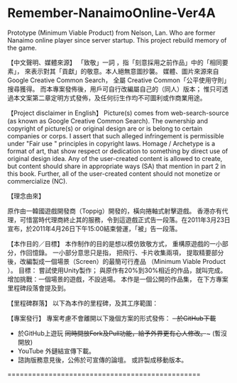 # Remember-NanaimoOnline-Ver4A 


Prototype (Minimum Viable Product) from Nelson, Lan. Who are former Nanaimo online player since server startup. This project rebuild memory of the game.

【中文聲明、媒體來源】 「致敬」一詞 ，指「刻意採用之前作品」中的「相同要素」， 來表示對其「貢獻」的敬意。本人絕無意圖抄襲。 媒體、圖片來源來自Google Creative Common Search， 全屬 Creative Common「公平使用守則」搜尋獲得。 而本專案發佈後，用戶可自行改編屬自己的（同人）版本； 惟只可透過本文案第二章定明方式發佈，及任何衍生作均不可圖利或作商業用途。

【Project disclaimer in English】 Picture(s) comes from web-search-source (as known as Google Creative Common Search). The ownership and copyright of picture(s) or original design are or is belong to certain companies or corps. I assert that such alleged infringement is permissible under "Fair use " principles in copyright laws. Homage / Archetype is a format of art, that show respect or dedication to something by direct use of original design idea. Any of the user-created content is allowed to create, but content should share in appropriate ways (SA) that mention in part 2 in this book. Further, all of the user-created content should not monetize or commercialize (NC).

【理念由來】 

原作由一韓國遊戲開發商（Toppig）開發的，橫向捲軸式射擊遊戲。 香港亦有代理，可惜當時代理商終止其的服務，令到這遊戲正式告一段落。在2011年3月23日宣布，於2011年4月26日下午15:00結束營運，「被」告一段落。

【本作目的／目標】 
本作制作的目的是想以模仿致敬方式， 重構原遊戲的一小部分，作回憶錄。 
一小部分意思只是指， 把飛行、卡片收集兩項， 提取精要部分後，改編製成一個場景（Screen）的最簡可行產品 （Minimum Viable Product ）。 
目標： 嘗試使用Unity製作； 與原作有20%到30%相近的作品，就叫完成。 增加挑戰：一個場景的遊戲，不設過場。 本作是一個公開的作品集， 在下方專案里程碑段落會提及到。

【里程碑群落】 以下為本作的里程碑，及其工序範圍：


【專案發行】 
專案考慮不會離開以下幾個方案的形式發佈：
~~- 於GitHub下載~~
- 於GitHub上遊玩
~~同時開放Fork及Pull功能，給予外界更有心人修改。~~~ (暫沒開放)
- YouTube 外鏈結宣傳下載。
- 諮詢版務意見後，公佈於可宣傳的論壇。 或許製成移動版本。

===============================================
